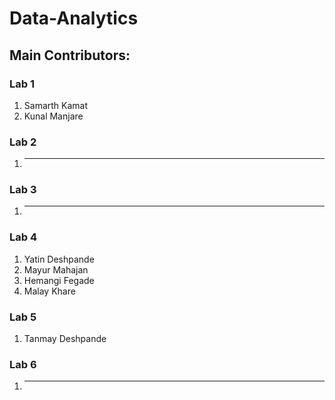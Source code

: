# Data-Analytics

## Main Contributors:

### Lab 1
1. Samarth Kamat
2. Kunal Manjare

### Lab 2
1. __________

### Lab 3
1. __________

### Lab 4
1. Yatin Deshpande
2. Mayur Mahajan
3. Hemangi Fegade
4. Malay Khare

### Lab 5
1. Tanmay Deshpande

### Lab 6
1. __________
